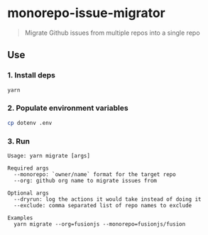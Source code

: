 # monorepo-issue-migrator

> Migrate Github issues from multiple repos into a single repo

## Use

### 1. Install deps

```sh
yarn
```

### 2. Populate environment variables

```sh
cp dotenv .env
```

### 3. Run

```
Usage: yarn migrate [args]

Required args
  --monorepo: `owner/name` format for the target repo
  --org: github org name to migrate issues from

Optional args
  --dryrun: log the actions it would take instead of doing it
  --exclude: comma separated list of repo names to exclude

Examples
  yarn migrate --org=fusionjs --monorepo=fusionjs/fusion
```
